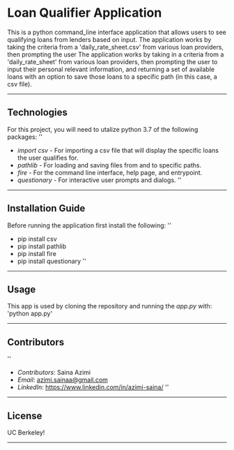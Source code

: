 # **Loan Qualifier Application**
This is a python command_line interface application that allows users to see qualifying loans from lenders based on input. The application works by taking the criteria from a 'daily_rate_sheet.csv' from various loan providers, then prompting the user
The application works by taking in a criteria from a 'daily_rate_sheet' from various loan providers, then prompting the user to input their personal relevant information, and returning a set of available loans with an option to save those loans to a specific path (in this case, a csv file).

---

## Technologies
For this project, you will need to utalize python 3.7 of the following packages:
''
* *import csv* - For importing a csv file that will display the specific loans the user qualifies for. 
* *pathlib* - For loading and saving files from and to specific paths.
* *fire* - For the command line interface, help page, and entrypoint. 
* *questionary* - For interactive user prompts and dialogs. 
''

---

## Installation Guide
Before running the application first install the following:
''
* pip install csv
* pip install pathlib
* pip install fire 
* pip install questionary 
''

---

## Usage
This app is used by cloning the repository and running the *app.py* with:
'python app.py'

---

## Contributors
''
* *Contributors*: Saina Azimi
* *Email*: azimi.sainaa@gmail.com
* *LinkedIn*: https://www.linkedin.com/in/azimi-saina/ 
''

---

## License
UC Berkeley!

---